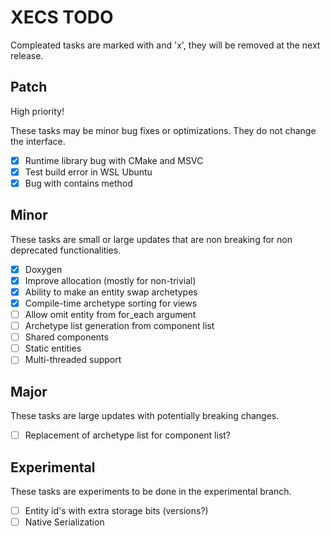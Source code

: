 # XECS TODO

Compleated tasks are marked with and 'x', they will be removed at the next release.

## Patch

High priority!

These tasks may be minor bug fixes or optimizations. They do not change the interface.

- [x] Runtime library bug with CMake and MSVC 
- [x] Test build error in WSL Ubuntu
- [x] Bug with contains method

## Minor

These tasks are small or large updates that are non breaking for non deprecated functionalities.

- [x] Doxygen
- [x] Improve allocation (mostly for non-trivial)
- [x] Ability to make an entity swap archetypes
- [x] Compile-time archetype sorting for views
- [ ] Allow omit entity from for_each argument
- [ ] Archetype list generation from component list
- [ ] Shared components
- [ ] Static entities
- [ ] Multi-threaded support

## Major

These tasks are large updates with potentially breaking changes.

- [ ] Replacement of archetype list for component list?

## Experimental

These tasks are experiments to be done in the experimental branch.

- [ ] Entity id's with extra storage bits (versions?)
- [ ] Native Serialization
